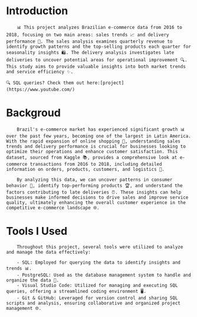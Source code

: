 # Introduction
        📊 This project analyzes Brazilian e-commerce data from 2016 to 2018, focusing on two main areas: sales trends 📈 and delivery performance 🚚. The sales analysis examines quarterly revenue to identify growth patterns and the top-selling products each quarter for seasonality insights 🛍️. The delivery analysis investigates late deliveries to uncover potential areas for operational improvement 🔍. This study aims to provide valuable insights into both market trends and service efficiency ✨.

    🔍 SQL queries? Check them out here:[project](https://www.youtube.com/)
    
# Backgroud
        Brazil's e-commerce market has experienced significant growth 📊 over the past few years, becoming one of the largest in Latin America. With the rapid expansion of online shopping 🛒, understanding sales trends and delivery performance is crucial for businesses looking to optimize their operations and enhance customer satisfaction. This dataset, sourced from Kaggle 📚, provides a comprehensive look at e-commerce transactions from 2016 to 2018, including detailed information on orders, products, customers, and logistics 🚚.

        By analyzing this data, we can uncover patterns in consumer behavior 👥, identify top-performing products 🏆, and understand the factors contributing to late deliveries ⏰. These insights can help businesses make informed decisions to drive sales and improve service quality, ultimately enhancing the overall customer experience in the competitive e-commerce landscape 🌐.
# Tools I Used
        Throughout this project, several tools were utilized to analyze and manage the data effectively:

        - SQL: Employed for querying the data to identify insights and trends 📊.
        - PostgreSQL: Used as the database management system to handle and organize the data 💾.
        - Visual Studio Code: Utilized for managing and executing SQL queries, offering a streamlined coding environment 🖥️.
        - Git & GitHub: Leveraged for version control and sharing SQL scripts and analysis, ensuring collaborative and organized project management 🌐.